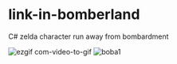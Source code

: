 # link-in-bomberland
C# zelda character run away from bombardment

![ezgif com-video-to-gif](https://github.com/tingmon2/link-in-bomberland/assets/128055745/c17faee8-4b06-420c-9fa5-e515e78486b3)
![boba1](https://github.com/tingmon2/link-in-bomberland/assets/128055745/9ae648ab-ed3e-40b0-a4db-f84ae99698e9)
